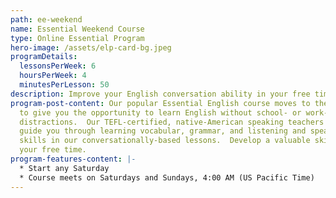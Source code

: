```yaml
---
path: ee-weekend
name: Essential Weekend Course
type: Online Essential Program
hero-image: /assets/elp-card-bg.jpeg
programDetails:
  lessonsPerWeek: 6
  hoursPerWeek: 4
  minutesPerLesson: 50
description: Improve your English conversation ability in your free time!
program-post-content: Our popular Essential English course moves to the weekend
  to give you the opportunity to learn English without school- or work-day
  distractions.  Our TEFL-certified, native-American speaking teachers will
  guide you through learning vocabular, grammar, and listening and speaking
  skills in our conversationally-based lessons.  Develop a valuable skill in
  your free time.
program-features-content: |-
  * Start any Saturday
  * Course meets on Saturdays and Sundays, 4:00 AM (US Pacific Time)
---
```

